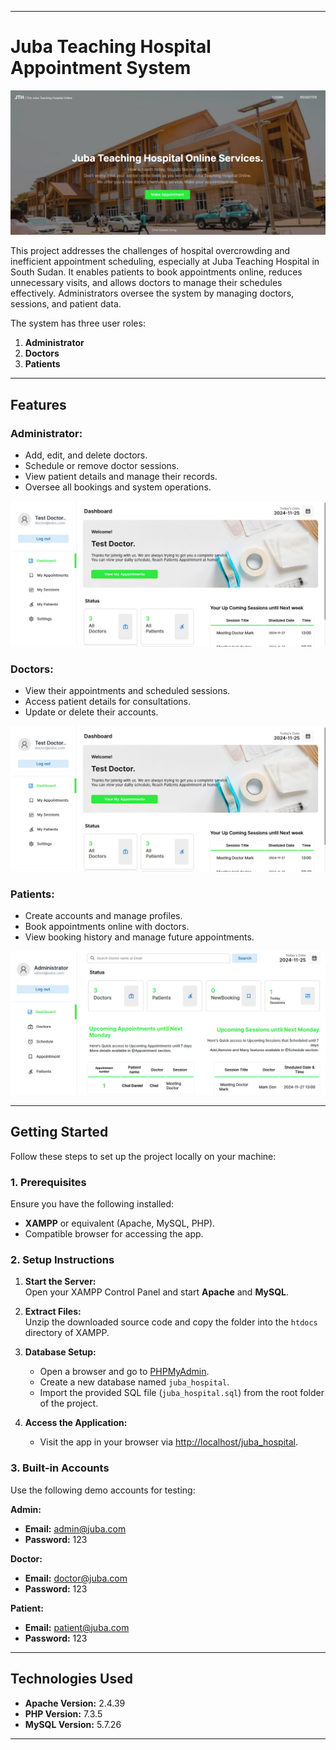 
---

# Juba Teaching Hospital Appointment System  

![](https://github.com/Dau2004/Juba-Teaching-Hospital/blob/main/Screenshots/Screenshot%202024-11-25%20122408.png)  

This project addresses the challenges of hospital overcrowding and inefficient appointment scheduling, especially at Juba Teaching Hospital in South Sudan. It enables patients to book appointments online, reduces unnecessary visits, and allows doctors to manage their schedules effectively. Administrators oversee the system by managing doctors, sessions, and patient data.  

The system has three user roles:  
1. **Administrator**  
2. **Doctors**  
3. **Patients**  

---

## Features  

### Administrator:  
- Add, edit, and delete doctors.  
- Schedule or remove doctor sessions.  
- View patient details and manage their records.  
- Oversee all bookings and system operations.  

![](https://github.com/Dau2004/Juba-Teaching-Hospital/blob/main/Screenshots/Screenshot%202024-11-25%20113211.png)  

### Doctors:  
- View their appointments and scheduled sessions.  
- Access patient details for consultations.  
- Update or delete their accounts.  

![](https://github.com/Dau2004/Juba-Teaching-Hospital/blob/main/Screenshots/Screenshot%202024-11-25%20113211.png)  

### Patients:  
- Create accounts and manage profiles.  
- Book appointments online with doctors.  
- View booking history and manage future appointments.  

![](https://github.com/Dau2004/Juba-Teaching-Hospital/blob/main/Screenshots/Screenshot%202024-11-25%20114539.png)  

---

## Getting Started  

Follow these steps to set up the project locally on your machine:  

### 1. Prerequisites  
Ensure you have the following installed:  
- **XAMPP** or equivalent (Apache, MySQL, PHP).  
- Compatible browser for accessing the app.  

### 2. Setup Instructions  
1. **Start the Server:**  
   Open your XAMPP Control Panel and start **Apache** and **MySQL**.  

2. **Extract Files:**  
   Unzip the downloaded source code and copy the folder into the `htdocs` directory of XAMPP.  

3. **Database Setup:**  
   - Open a browser and go to [PHPMyAdmin](http://localhost/phpmyadmin).  
   - Create a new database named `juba_hospital`.  
   - Import the provided SQL file (`juba_hospital.sql`) from the root folder of the project.  

4. **Access the Application:**  
   - Visit the app in your browser via [http://localhost/juba_hospital](http://localhost/juba_hospital).  

### 3. Built-in Accounts  
Use the following demo accounts for testing:  

**Admin:**  
- **Email:** admin@juba.com  
- **Password:** 123  

**Doctor:**  
- **Email:** doctor@juba.com  
- **Password:** 123  

**Patient:**  
- **Email:** patient@juba.com  
- **Password:** 123  

---

## Technologies Used  
- **Apache Version:** 2.4.39  
- **PHP Version:** 7.3.5  
- **MySQL Version:** 5.7.26  

---

